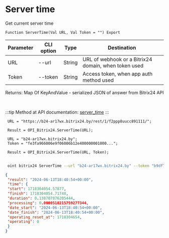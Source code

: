 ﻿---
sidebar_position: 4
---

# Server time
 Get current server time



`Function ServerTime(Val URL, Val Token = "") Export`

 | Parameter | CLI option | Type | Destination |
 |-|-|-|-|
 | URL | --url | String | URL of webhook or a Bitrix24 domain, when token used |
 | Token | --token | String | Access token, when app auth method used |

 
 Returns: Map Of KeyAndValue - serialized JSON of answer from Bitrix24 API

<br/>

:::tip
Method at API documentation: [server_time](https://dev.1c-bitrix.ru/rest_help/general/server_time.php)
:::
<br/>


```bsl title="Code example"
 URL = "https://b24-ar17wx.bitrix24.by/rest/1/f2ppp8uucc891111/";
 
 Result = OPI_Bitrix24.ServerTime(URL);
 
 URL = "b24-ar17wx.bitrix24.by";
 Token = "fe3fa966006e9f06006b12e400000001000...";
 
 Result = OPI_Bitrix24.ServerTime(URL, Token);
```
	


```sh title="CLI command example"
 
 oint bitrix24 ServerTime --url "b24-ar17wx.bitrix24.by" --token "b9df7366006e9f06006b12e400000001000..."

```

```json title="Result"
{
 "result": "2024-06-13T18:40:54+00:00",
 "time": {
 "start": 1718304054.57877,
 "finish": 1718304054.71748,
 "duration": 0.138707876205444,
 "processing": 0.0000510215759277344,
 "date_start": "2024-06-13T18:40:54+00:00",
 "date_finish": "2024-06-13T18:40:54+00:00",
 "operating_reset_at": 1718304654,
 "operating": 0
 }
}
```
